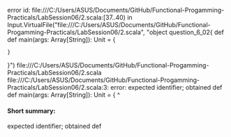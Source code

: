error id: file:///C:/Users/ASUS/Documents/GitHub/Functional-Progamming-Practicals/LabSession06/2.scala:[37..40) in Input.VirtualFile("file:///C:/Users/ASUS/Documents/GitHub/Functional-Progamming-Practicals/LabSession06/2.scala", "object question_6_02{
    def 
    def main(args: Array[String]): Unit = {

    }
}")
file:///C:/Users/ASUS/Documents/GitHub/Functional-Progamming-Practicals/LabSession06/2.scala
file:///C:/Users/ASUS/Documents/GitHub/Functional-Progamming-Practicals/LabSession06/2.scala:3: error: expected identifier; obtained def
    def main(args: Array[String]): Unit = {
    ^
#### Short summary: 

expected identifier; obtained def